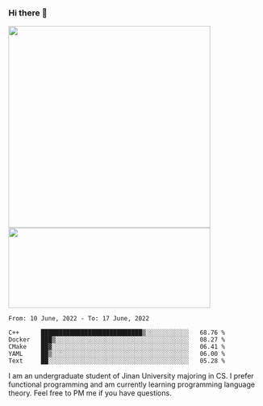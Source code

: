 ### Hi there 👋

<!--
**pe200012/pe200012** is a ✨ _special_ ✨ repository because its `README.md` (this file) appears on your GitHub profile.

Here are some ideas to get you started:

- 🔭 I’m currently working on ...
- 🌱 I’m currently learning ...
- 👯 I’m looking to collaborate on ...
- 🤔 I’m looking for help with ...
- 💬 Ask me about ...
- 📫 How to reach me: ...
- 😄 Pronouns: ...
- ⚡ Fun fact: ...
-->
<p>
    <img width="400em" src="https://github-readme-stats.vercel.app/api?username=pe200012&show_icons=true&icon_color=f44336&title_color=757de8">
    <img width="400em" height="159em" src="https://github-readme-stats.vercel.app/api/top-langs/?username=pe200012&hide=html,cmake,css&title_color=757de8&layout=compact">
</p>

<!--START_SECTION:waka-->
```text
From: 10 June, 2022 - To: 17 June, 2022

C++      ████████████████████████████▒░░░░░░░░░░░░   68.76 % 
Docker   ███▒░░░░░░░░░░░░░░░░░░░░░░░░░░░░░░░░░░░░░   08.27 % 
CMake    ██▓░░░░░░░░░░░░░░░░░░░░░░░░░░░░░░░░░░░░░░   06.41 % 
YAML     ██▒░░░░░░░░░░░░░░░░░░░░░░░░░░░░░░░░░░░░░░   06.00 % 
Text     ██░░░░░░░░░░░░░░░░░░░░░░░░░░░░░░░░░░░░░░░   05.28 % 
```
<!--END_SECTION:waka-->

I am an undergraduate student of Jinan University majoring in CS. I prefer functional programming and am currently learning programming language theory. Feel free to PM me if you have questions.
